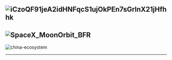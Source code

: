 ![iCzoQF91jeA2idHNFqcS1ujOkPEn7sGrlnX21jHfhhk](https://weforum-assets-production.s3-eu-west-1.amazonaws.com/editor/iCzoQF91jeA2idHNFqcS1ujOkPEn7sGrlnX21jHfhhk.JPG)
-----------
![SpaceX_MoonOrbit_BFR](https://www.spacex.com/sites/all/themes/spacex2012/images/mars/SpaceX_MoonOrbit_BFR.png)
-----------
![china-ecosystem](http://www.leonarddavid.com/wp-content/uploads/2018/11/china-ecosystem.png)

---------
